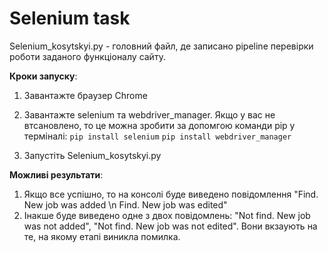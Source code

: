 # Selenium task
Selenium_kosytskyi.py - головний файл, де записано pipeline перевірки роботи заданого функціоналу сайту. 

**Кроки запуску**:
1) Завантажте браузер Chrome 
2) Завантажте selenium та webdriver_manager. 
Якщо у вас не втсановлено, то це можна зробити за допомгою команди pip у терміналі:
``` pip install selenium ```
``` pip install webdriver_manager ```

3) Запустіть Selenium_kosytskyi.py

**Можливі результати**: 
1) Якщо все успішно, то на консолі буде виведено повідомлення "Find. New job was added \n Find. New job was edited"
2) Інакше буде виведено одне з двох повідомлень: "Not find. New job was not added", "Not find. New job was not edited". Вони вкзаують на те, на якому етапі виникла помилка. 


